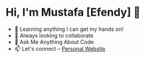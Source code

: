 
# Hi, I'm Mustafa [Efendy] 👋

- 🌱 Learning anything I can get my hands on!
- 👯 Always looking to collaborate
- 💬 Ask Me Anything About Code
- 📫 Let's connect – [Personal Website](http://www.efendy.ml/?i=1)

